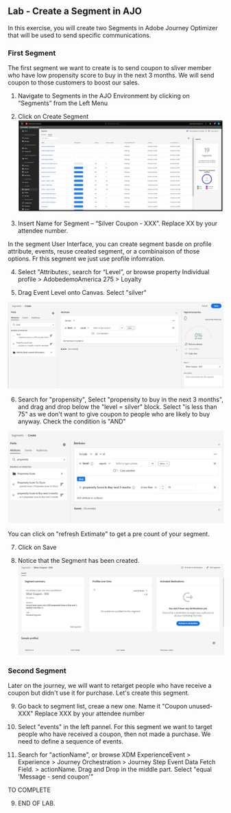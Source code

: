 ## Lab - Create a Segment in AJO

In this exercise, you will create two Segments in Adobe Journey Optimizer that will be used to send specific communications.


### First Segment
The first segment we want to create is to send coupon to sliver member who have low propensity score to buy in the next 3 months. 
We will send coupon to those customers to boost our sales. 

1.  Navigate to Segments in the AJO Environment by clicking on “Segments” from the Left Menu
2.  Click on Create Segment
![Segment](https://github.com/adobe-dss-aep/ajo-handson-labs/blob/8f00bf935516f16f128faa2c9eed3ad218ae994b/0.%20Images/Segmentation_1.png)


3.  Insert Name for Segment – “Silver Coupon - XXX”. Replace XX by your attendee number. 

In the segment User Interface, you can create segment basde on profile attribute, events, reuse created segment, or a combinaison of those options. Fr this segment we just use profile infomration. 

4.  Select "Attributes:, search for “Level”, or browse property Individual profile > AdobedemoAmerica 275 > Loyalty

5.  Drag Event Level onto Canvas. Select "silver"

![Segment](https://github.com/adobe-dss-aep/ajo-handson-labs/blob/main/0.%20Images/Segment1-step1.JPG)

6.  Search for "propensity", Select "propensity to buy in the next 3 months", and drag and drop below the "level = silver" block. 
Select "is less than 75" as we don't want to give coupon to people who are likely to buy anyway. 
Check the condition is "AND"

![Segment](https://github.com/adobe-dss-aep/ajo-handson-labs/blob/main/0.%20Images/Segment1-step2.JPG)

You can click on "refresh Extimate" to get a pre count of your segment.  

7.  Click on Save

8.  Notice that the Segment has been created.
![Segment](https://github.com/adobe-dss-aep/ajo-handson-labs/blob/main/0.%20Images/Segment1-step3.JPG)
 

### Second Segment
Later on the journey, we will want to retarget people who have receive a coupon but didn't use it for purchase. Let's create this 
segment.

9.  Go back to segment list, creae a new one. Name it "Coupon unused- XXX" Replace XXX by your attendee number

10. Select "events" in the left pannel. 
For this segment we want to target people who have received a coupon, then not made a purchase. We need to define a sequence of events. 

10. Search for "actionName", or browse XDM ExperienceEvent > Experience > Journey Orchestration > Journey Step Event Data Fetch Field. > actionName. Drag and Drop in the middle part. Select "equal 'Message - send coupon'"     


TO COMPLETE

9.  END OF LAB.
